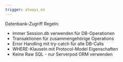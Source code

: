 ```yaml
---
trigger: always_on
---
```


Datenbank-Zugriff Regeln:
- Immer Session.db verwenden für DB-Operationen
- Transaktionen für zusammengehörige Operations
- Error Handling mit try-catch für alle DB-Calls
- WHERE-Klauseln mit Protocol-Model Eigenschaften
- Keine Raw SQL - nur Serverpod ORM verwenden